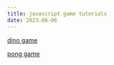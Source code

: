 ```yaml
---
title: javascript game tutorials
date: 2023-06-06
---
```

[dino game](https://youtu.be/bG2BmmYr9NQ)

[pong game](https://m.youtube.com/watch?v=PeY6lXPrPaA&pp=ygUVamF2YXNjcmlwdCB2aWRlbyBnYW1l)

